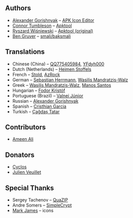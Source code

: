 ## Authors
- [Alexander Gorishnyak](https://github.com/kefir500) – [APK Icon Editor](https://github.com/kefir500/apk-icon-editor)
- [Connor Tumbleson](https://github.com/iBotPeaches) – [Apktool](https://github.com/iBotPeaches/Apktool)
- [Ryszard Wiśniewski](https://github.com/brutall) – [Apktool (original)](https://github.com/brutall/brut.apktool)
- [Ben Gruver](https://github.com/JesusFreke) – [smali/baksmali](https://github.com/JesusFreke/smali)

## Translations
- Chinese (China) – [QQ775405984](https://www.transifex.com/accounts/profile/775405984), [YFdyh000](https://www.transifex.com/accounts/profile/yfdyh000)
- Dutch (Netherlands) – [Heimen Stoffels](https://www.transifex.com/accounts/profile/Vistaus)
- French – [Stold](https://www.transifex.com/accounts/profile/Stold), [AzRock](https://www.transifex.com/accounts/profile/AzRock)
- German – [Sebastian Herrmann](https://www.transifex.com/accounts/profile/herrherrmann), [Wasilis Mandratzis-Walz](https://www.transifex.com/accounts/profile/beonex)
- Greek – [Wasilis Mandratzis-Walz](https://www.transifex.com/accounts/profile/beonex), [Manos Santos](https://www.transifex.com/accounts/profile/goldensacrum)
- Hungarian – [Fodor Kristóf](https://www.transifex.com/accounts/profile/MintiIceCream)
- Portuguese (Brazil) – [Valnei Júnior](https://www.transifex.com/accounts/profile/valneijr)
- Russian – [Alexander Gorishnyak](https://www.transifex.com/accounts/profile/kefir500)
- Spanish – [Cristhian Garcia](https://www.transifex.com/accounts/profile/CristhianLP)
- Turkish – [Çağdaş Tatar](https://www.transifex.com/accounts/profile/echelon)

## Contributors
- [Ameen Ali](https://github.com/AmeenAli)

## Donators
- [Cyclos](www.cyclos.org)
- [Julien Veuillet](www.wakdev.com)

## Special Thanks
- Sergey Tachenov – [QuaZIP](http://quazip.sourceforge.net)
- Andre Somers – [SimpleCrypt](http://qt-project.org/wiki/Simple_encryption)
- [Mark James](http://www.famfamfam.com) – icons
